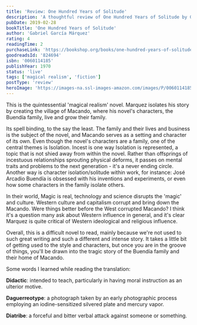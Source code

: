 ```yaml
---
title: 'Review: One Hundred Years of Solitude'
description: 'A thoughtful review of One Hundred Years of Solitude by Gabriel García Márquez'
pubDate: 2019-02-28
bookTitle: 'One Hundred Years of Solitude'
author: 'Gabriel García Márquez'
rating: 4
readingTime: 2
purchaseLink: 'https://bookshop.org/books/one-hundred-years-of-solitude/9780060114183'
goodreadsId: '824694'
isbn: '0060114185'
publishYear: 1970
status: 'live'
tags: ['magical realism', 'fiction']
postType: 'review'
heroImage: 'https://images-na.ssl-images-amazon.com/images/P/0060114185.01.L.jpg'
---
```


This is the quintessential 'magical realism' novel. Marquez isolates his story by creating the village of Macando, where his novel's characters, the Buendía family, live and grow their family.

Its spell binding, to the say the least. The family and their lives and business is the subject of the novel, and Macando serves as a setting and character of its own. Even though the novel's characters are a family, one of the central themes is Isolation. Incest is one way Isolation is represented, a topic that is not shied away from within the novel. Rather than offsprings of incestuous relationships sprouting physical deforms, it passes on mental traits and problems to the next generation - it's a never ending circle. Another way is character isolation/solitude within work, for instance: José Arcadio Buendía is obsessed with his inventions and experiments, or even how some characters in the family isolate others. 

In their world, Magic is real, technology and science disrupts the 'magic'  and culture. Western culture and capitalism corrupt and bring down the Macando. Were things better before the West corrupted Macando? I think it's a question many ask about Western influence in general, and it's clear Marquez is quite critical of Western ideological and religious influence.

Overall, this is a difficult novel to read, mainly because we're not used to such great writing and such a different and intense story. It takes a little bit of getting used to the style and characters, but once you are in the groove of things, you'll be drawn into the tragic story of the Buendía family and their home of Macando. 

Some words I learned while reading the translation:

**Didactic**: intended to teach, particularly in having moral instruction as an ulterior motive.

**Daguerreotype**: a photograph taken by an early photographic process employing an iodine-sensitized silvered plate and mercury vapor.

**Diatribe**: a forceful and bitter verbal attack against someone or something.